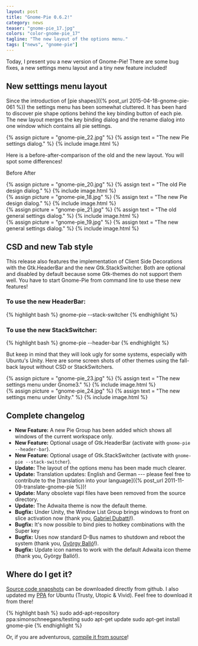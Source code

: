 ```yaml
---
layout: post
title: "Gnome-Pie 0.6.2!"
category: news
teaser: "gnome-pie_17.jpg"
colors: "color-gnome-pie_17"
tagline: "The new layout of the options menu."
tags: ["news", "gnome-pie"]
---
```


Today, I present you a new version of Gnome-Pie! There are some bug fixes, a new settings menu layout and a tiny new feature included!

<!--more-->

## New setttings menu layout

Since the introduction of [pie shapes]({% post_url 2015-04-18-gnome-pie-061 %}) the settings menu has been somewhat cluttered. It has been hard to discover pie shape options behind the key binding button of each pie. The new layout merges the key binding dialog and the rename dialog into one window which contains all pie settings.

{% assign picture = "gnome-pie_22.jpg" %}
{% assign text = "The new Pie settings dialog." %}
{% include image.html %}

Here is a before-after-comparison of the old and the new layout. You will spot some differences!

Before <span class="pull-right">After</span>

<div class="row">
    <div class="col s6">
        {% assign picture = "gnome-pie_20.jpg" %}
        {% assign text = "The old Pie design dialog." %}
        {% include image.html %}
    </div>
    <div class="col s6">
        {% assign picture = "gnome-pie_18.jpg" %}
        {% assign text = "The new Pie design dialog." %}
        {% include image.html %}
    </div>
</div>

<div class="row">
    <div class="col s6">
        {% assign picture = "gnome-pie_21.jpg" %}
        {% assign text = "The old general settings dialog." %}
        {% include image.html %}
    </div>
    <div class="col s6">
        {% assign picture = "gnome-pie_19.jpg" %}
        {% assign text = "The new general settings dialog." %}
        {% include image.html %}
    </div>
</div>

## CSD and new Tab style

This release also features the implementation of Client Side Decorations with the Gtk.HeaderBar and the new Gtk.StackSwitcher. Both are optional and disabled by default because some Gtk-themes do not support them well. You have to start Gnome-Pie from command line to use these new features!

### To use the new HeaderBar:
<p></p>
{% highlight bash %}
gnome-pie --stack-switcher
{% endhighlight %}

### To use the new StackSwitcher:
<p></p>
{% highlight bash %}
gnome-pie --header-bar
{% endhighlight %}

But keep in mind that they will look ugly for some systems, especially with Ubuntu's Unity. Here are some screen shots of other themes using the fall-back layout without CSD or StackSwitchers.

<div class="row">
    <div class="col s6">
        {% assign picture = "gnome-pie_23.jpg" %}
        {% assign text = "The new settings menu under Gnome3." %}
        {% include image.html %}
    </div>
    <div class="col s6">
        {% assign picture = "gnome-pie_24.jpg" %}
        {% assign text = "The new settings menu under Unity." %}
        {% include image.html %}
    </div>
</div>

## Complete changelog

* **New Feature:** A new Pie Group has been added which shows all windows of the current workspace only.
* **New Feature:** Optional usage of Gtk.HeaderBar (activate with `gnome-pie --header-bar`).
* **New Feature:** Optional usage of Gtk.StackSwitcher (activate with `gnome-pie --stack-switcher`).
* **Update:** The layout of the options menu has been made much clearer.
* **Update:** Translation updates: English and German --- please feel free to contribute to the [translation into your language]({% post_url 2011-11-09-translate-gnome-pie %})!
* **Update:** Many obsolete vapi files have been removed from the source directory.
* **Update:** The Adwaita theme is now the default theme.
* **Bugfix:** Under Unity, the Window List Group brings windows to front on slice activation now (thank you, [Gabriel Dubatti](https://github.com/gabdub)!).
* **Bugfix:** It's now possible to bind pies to hotkey combinations with the Super key
* **Bugfix:** Uses now standard D-Bus names to shutdown and reboot the system (thank you, [György Balló](https://github.com/City-busz)!).
* **Bugfix:** Update icon names to work with the default Adwaita icon theme (thank you, György Balló!).

## Where do I get it?

[Source code snapshots](https://github.com/Simmesimme/Gnome-Pie/tags) can be downloaded directly from github. I also updated my [PPA](https://launchpad.net/~simonschneegans/+archive/ubuntu/testing) for Ubuntu (Trusty, Utopic & Vivid). Feel free to download it from there!

{% highlight bash %}
sudo add-apt-repository ppa:simonschneegans/testing
sudo apt-get update
sudo apt-get install gnome-pie
{% endhighlight %}

Or, if you are adventurous, [compile it from source](/gnome-pie.html#toc5)!
